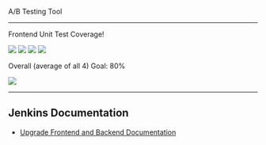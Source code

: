 A/B Testing Tool

---

Frontend Unit Test Coverage!

![](https://img.shields.io/badge/Coverage-87%25-83A603.svg?style=flat&logo=jest&label=Statements&prefix=$statements$)
![](https://img.shields.io/badge/Coverage-75%25-5A7302.svg?style=flat&logo=jest&label=Branches&prefix=$branches$)
![](https://img.shields.io/badge/Coverage-75%25-5A7302.svg?style=flat&logo=jest&label=Functions&prefix=$functions$)
![](https://img.shields.io/badge/Coverage-86%25-83A603.svg?style=flat&logo=jest&label=Lines&prefix=$lines$)

Overall (average of all 4) Goal: 80%

![](https://img.shields.io/badge/Coverage-81%25-83A603.svg?style=flat&logo=jest&label=Overall&prefix=$coverage$)

---

## Jenkins Documentation

- [Upgrade Frontend and Backend Documentation](https://carnegielearning.atlassian.net/wiki/spaces/RP/pages/3937402881/Jenkins)